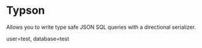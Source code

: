 # Typson

Allows you to write type safe JSON SQL queries with a directional serializer.

user=test, database=test

